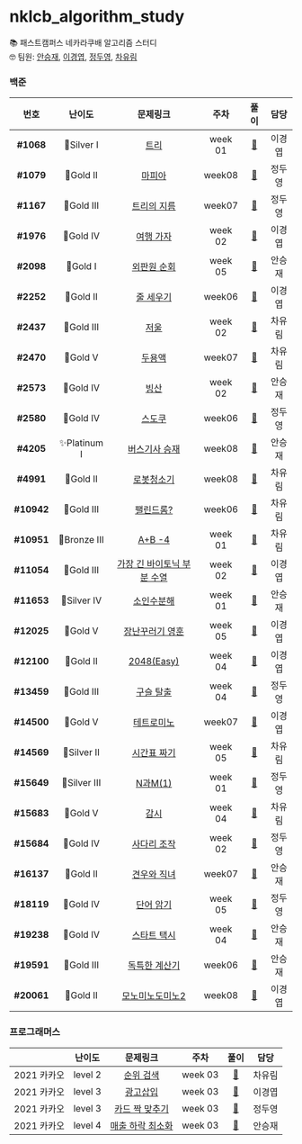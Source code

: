# nklcb_algorithm_study

📚 패스트캠퍼스 네카라쿠배 알고리즘 스터디  
🤓 팀원: [안승재](https://github.com/getState), [이경엽](https://github.com/kyupkyup), [정두영](https://github.com/dooyeong20), [차유림](https://github.com/chacha912)

### 백준

|    번호    |    난이도    |                              문제링크                               |  주차   |                   풀이                    |  담당  |
| :--------: | :----------: | :-----------------------------------------------------------------: | :-----: | :---------------------------------------: | :----: |
| **#1068**  |  🥈Silver I  |            [트리](https://www.acmicpc.net/problem/1068)             | week 01 |       [📂](./week01/BOJ_1068_트리)        | 이경엽 |
| **#1079** | 🥇Gold II  | [마피아](https://www.acmicpc.net/problem/1079) | week08|[📂](./BOJ_1079_마피아) | 정두영 |
| **#1167**  |  🥇Gold III  |  [트리의 지름](https://www.acmicpc.net/problem/1167)    | week07|  [📂](./BOJ_1167_트리의지름)    | 정두영 |
| **#1976**  |  🥇Gold IV   |          [여행 가자](https://www.acmicpc.net/problem/1976)          | week 02 |     [📂](./week02/BOJ_1976_여행가자)      | 이경엽 |
| **#2098**  |   🥇Gold I   |         [외판원 순회](https://www.acmicpc.net/problem/2098)         | week 05 |        [📂](./BOJ_2098_외판원순회)        | 안승재 |
| **#2252** |   🥇Gold II  | [줄 세우기](https://www.acmicpc.net/problem/2252)    | week06|   [📂](./BOJ_2252_줄세우기)    | 이경엽 |
| **#2437**  |  🥇Gold III  |            [저울](https://www.acmicpc.net/problem/2437)             | week 02 |       [📂](./week02/BOJ_2437_저울)        | 차유림 |
| **#2470** |  🥇Gold V  |   [두용액](https://www.acmicpc.net/problem/2470)    |week07|    [📂](./BOJ_2470_두용액)    | 차유림 |
| **#2573**  |  🥇Gold IV   |            [빙산](https://www.acmicpc.net/problem/2573)             | week 02 |       [📂](./week02/BOJ_2573_빙산)        | 안승재 |
| **#2580** |🥇Gold IV  | [스도쿠](https://www.acmicpc.net/problem/2580) | week06|[📂](./BOJ_2580_스도쿠) | 정두영 |
| **#4205** |   ✨Platinum I  | [버스기사 승재](https://www.acmicpc.net/problem/4205)   |  week08| [📂](./BOJ_4205_버스기사승재)   | 안승재 |
| **#4991** |   🥇Gold II  |  [로봇청소기](https://www.acmicpc.net/problem/4991)    | week08|   [📂](./BOJ_4991_로봇청소기)    | 차유림 |
| **#10942** |  🥇Gold III  | [팰린드롬?](https://www.acmicpc.net/problem/10942)   | week06|  [📂](./BOJ_10942_팰린드롬)   | 차유림 |
| **#10951** | 🥉Bronze III |           [A+B -4](https://www.acmicpc.net/problem/10951)           | week 01 |      [📂](./week01/BOJ_10951_A+B-4)       | 차유림 |
| **#11054** |  🥇Gold III  | [가장 긴 바이토닉 부분 수열](https://www.acmicpc.net/problem/11054) | week 02 | [📂](./week02/BOJ_11054_바이토닉부분수열) | 이경엽 |
| **#11653** | 🥈Silver IV  |         [소인수분해](https://www.acmicpc.net/problem/11653)         | week 01 |    [📂](./week01/BOJ_11653_소인수분해)    | 안승재 |
| **#12025** |   🥇Gold V   |      [장난꾸러기 영훈](https://www.acmicpc.net/problem/12025)       | week 05 |     [📂](./BOJ_12025_장난꾸러기영훈)      | 이경엽 |
| **#12100** |  🥇Gold II   |         [2048(Easy)](https://www.acmicpc.net/problem/12100)         | week 04 |    [📂](./week04/BOJ_12100_2048_Easy)     | 이경엽 |
| **#13459** |  🥇Gold III  |         [구슬 탈출](https://www.acmicpc.net/problem/13459)          | week 04 |     [📂](./week04/BOJ_13459_구슬탈출)     | 정두영 |
| **#14500** | 🥇Gold V  | [테트로미노](https://www.acmicpc.net/problem/14500) | week07|[📂](./BOJ_14500_테트로미노) | 이경엽 |
| **#14569** | 🥈Silver II  |        [시간표 짜기](https://www.acmicpc.net/problem/14569)         | week 05 |       [📂](./BOJ_14569_시간표짜기)        | 차유림 |
| **#15649** | 🥈Silver III |          [N과M(1)](https://www.acmicpc.net/problem/15649)           | week 01 |    [📂](<./week01/BOJ_15649_N과M(1)>)     | 정두영 |
| **#15683** |   🥇Gold V   |            [감시](https://www.acmicpc.net/problem/15683)            | week 04 |       [📂](./week04/BOJ_15683_감시)       | 차유림 |
| **#15684** |  🥇Gold IV   |        [사다리 조작](https://www.acmicpc.net/problem/15684)         | week 02 |    [📂](./week02/BOJ_15684_사다리조작)    | 정두영 |
| **#16137** | 🥇Gold II |   [견우와 직녀](https://www.acmicpc.net/problem/16137)   | week07|  [📂](./BOJ_16137_견우와직녀)   | 안승재 |
| **#18119** |  🥇Gold IV   |         [단어 암기](https://www.acmicpc.net/problem/18119)          | week 05 |        [📂](./BOJ_18119_단어암기)         | 정두영 |
| **#19238** |  🥇Gold IV   |        [스타트 택시](https://www.acmicpc.net/problem/19238)         | week 04 |    [📂](./week04/BOJ_19238_스타트택시)    | 안승재 |
| **#19591**  |  🥇Gold III  | [독특한 계산기](https://www.acmicpc.net/problem/19591)    |  week06| [📂](./BOJ_19591_독특한계산기)    | 안승재 |
| **#20061**  |  🥇Gold II  |  [모노미노도미노2](https://www.acmicpc.net/problem/20061)    |  week08| [📂](./BOJ_20061_모노미노도미노2)    | 이경엽 |




### 프로그래머스

|   &nbsp;    | 난이도  |                                   문제링크                                   |  주차   |                풀이                |  담당  |
| :---------: | :-----: | :--------------------------------------------------------------------------: | :-----: | :--------------------------------: | :----: |
| 2021 카카오 | level 2 |    [순위 검색](https://programmers.co.kr/learn/courses/30/lessons/72412)     | week 03 | [📂](./week03/programmers_kakao_3) | 차유림 |
| 2021 카카오 | level 3 |     [광고삽입](https://programmers.co.kr/learn/courses/30/lessons/72414)     | week 03 | [📂](./week03/programmers_kakao_5) | 이경엽 |
| 2021 카카오 | level 3 |  [카드 짝 맞추기](https://programmers.co.kr/learn/courses/30/lessons/72415)  | week 03 | [📂](./week03/programmers_kakao_6) | 정두영 |
| 2021 카카오 | level 4 | [매출 하락 최소화](https://programmers.co.kr/learn/courses/30/lessons/72416) | week 03 | [📂](./week03/programmers_kakao_7) | 안승재 |
